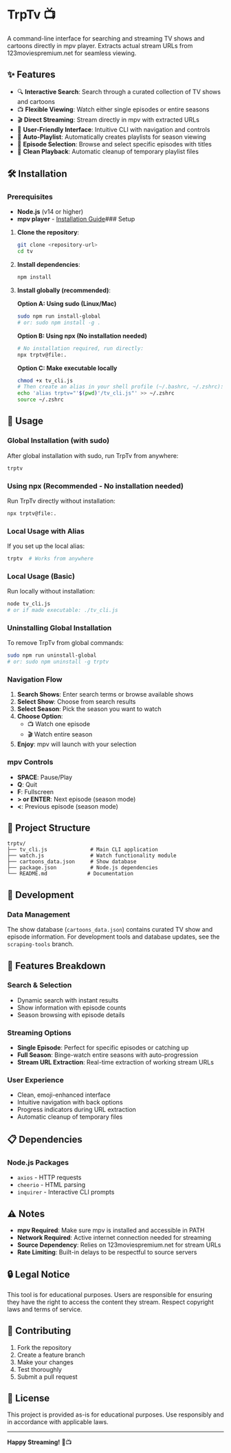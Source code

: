 # TrpTv 📺

A command-line interface for searching and streaming TV shows and cartoons directly in mpv player. Extracts actual stream URLs from 123moviespremium.net for seamless viewing.

## ✨ Features

- 🔍 **Interactive Search**: Search through a curated collection of TV shows and cartoons
- 📺 **Flexible Viewing**: Watch either single episodes or entire seasons
- 🎬 **Direct Streaming**: Stream directly in mpv with extracted URLs
- 📱 **User-Friendly Interface**: Intuitive CLI with navigation and controls
- 🔄 **Auto-Playlist**: Automatically creates playlists for season viewing
- 🎯 **Episode Selection**: Browse and select specific episodes with titles
- 🧹 **Clean Playback**: Automatic cleanup of temporary playlist files

## 🛠️ Installation

### Prerequisites

- **Node.js** (v14 or higher)
- **mpv player** - [Installation Guide](https://mpv.io/installation/)### Setup

1. **Clone the repository**:
   ```bash
   git clone <repository-url>
   cd tv
   ```

2. **Install dependencies**:
   ```bash
   npm install
   ```

3. **Install globally (recommended)**:

   **Option A: Using sudo (Linux/Mac)**
   ```bash
   sudo npm run install-global
   # or: sudo npm install -g .
   ```

   **Option B: Using npx (No installation needed)**
   ```bash
   # No installation required, run directly:
   npx trptv@file:.
   ```

   **Option C: Make executable locally**
   ```bash
   chmod +x tv_cli.js
   # Then create an alias in your shell profile (~/.bashrc, ~/.zshrc):
   echo 'alias trptv="'$(pwd)'/tv_cli.js"' >> ~/.zshrc
   source ~/.zshrc
   ```

## 🚀 Usage

### Global Installation (with sudo)

After global installation with sudo, run TrpTv from anywhere:
```bash
trptv
```

### Using npx (Recommended - No installation needed)

Run TrpTv directly without installation:
```bash
npx trptv@file:.
```

### Local Usage with Alias

If you set up the local alias:
```bash
trptv  # Works from anywhere
```

### Local Usage (Basic)

Run locally without installation:
```bash
node tv_cli.js
# or if made executable: ./tv_cli.js
```

### Uninstalling Global Installation

To remove TrpTv from global commands:
```bash
sudo npm run uninstall-global
# or: sudo npm uninstall -g trptv
```

### Navigation Flow

1. **Search Shows**: Enter search terms or browse available shows
2. **Select Show**: Choose from search results
3. **Select Season**: Pick the season you want to watch
4. **Choose Option**: 
   - 📺 Watch one episode
   - 🎬 Watch entire season
5. **Enjoy**: mpv will launch with your selection

### mpv Controls

- **SPACE**: Pause/Play
- **Q**: Quit
- **F**: Fullscreen
- **> or ENTER**: Next episode (season mode)
- **<**: Previous episode (season mode)

## 📁 Project Structure

```
trptv/
├── tv_cli.js              # Main CLI application
├── watch.js               # Watch functionality module  
├── cartoons_data.json     # Show database
├── package.json           # Node.js dependencies
└── README.md             # Documentation
```

## 🔧 Development

### Data Management

The show database (`cartoons_data.json`) contains curated TV show and episode information. For development tools and database updates, see the `scraping-tools` branch.

## 🎯 Features Breakdown

### Search & Selection
- Dynamic search with instant results
- Show information with episode counts
- Season browsing with episode details

### Streaming Options
- **Single Episode**: Perfect for specific episodes or catching up
- **Full Season**: Binge-watch entire seasons with auto-progression
- **Stream URL Extraction**: Real-time extraction of working stream URLs

### User Experience
- Clean, emoji-enhanced interface
- Intuitive navigation with back options
- Progress indicators during URL extraction
- Automatic cleanup of temporary files

## 📋 Dependencies

### Node.js Packages
- `axios` - HTTP requests
- `cheerio` - HTML parsing
- `inquirer` - Interactive CLI prompts

## ⚠️ Notes

- **mpv Required**: Make sure mpv is installed and accessible in PATH
- **Network Required**: Active internet connection needed for streaming
- **Source Dependency**: Relies on 123moviespremium.net for stream URLs
- **Rate Limiting**: Built-in delays to be respectful to source servers

## 🔒 Legal Notice

This tool is for educational purposes. Users are responsible for ensuring they have the right to access the content they stream. Respect copyright laws and terms of service.

## 🤝 Contributing

1. Fork the repository
2. Create a feature branch
3. Make your changes
4. Test thoroughly
5. Submit a pull request

## 📝 License

This project is provided as-is for educational purposes. Use responsibly and in accordance with applicable laws.

---

**Happy Streaming!** 🍿📺